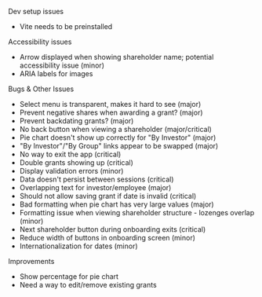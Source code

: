 Dev setup issues
* Vite needs to be preinstalled

Accessibility issues
  - Arrow displayed when showing shareholder name; potential accessibility issue (minor)
  - ARIA labels for images

Bugs & Other Issues
* Select menu is transparent, makes it hard to see (major)
* Prevent negative shares when awarding a grant? (major)
* Prevent backdating grants? (major)
* No back button when viewing a shareholder (major/critical)
* Pie chart doesn't show up correctly for "By Investor" (major)
* "By Investor"/"By Group" links appear to be swapped (major)
* No way to exit the app (critical)
* Double grants showing up (critical)
* Display validation errors (minor)
* Data doesn't persist between sessions (critical)
* Overlapping text for investor/employee (major)
* Should not allow saving grant if date is invalid (critical)
* Bad formatting when pie chart has very large values (major)
* Formatting issue when viewing shareholder structure - lozenges overlap (minor)
* Next shareholder button during onboarding exits (critical)
* Reduce width of buttons in onboarding screen (minor)
* Internationalization for dates (minor)

Improvements
* Show percentage for pie chart
* Need a way to edit/remove existing grants
